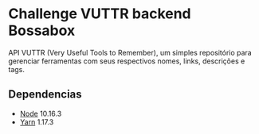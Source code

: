 # Challenge VUTTR backend Bossabox
API VUTTR (Very Useful Tools to Remember), um simples repositório para gerenciar ferramentas com seus respectivos nomes, links, descrições e tags.

## Dependencias
 * [Node](https://nodejs.org/en/) 10.16.3
 * [Yarn](https://yarnpkg.com/pt-BR/) 1.17.3